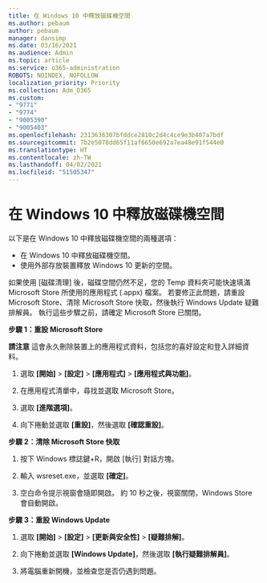 ```yaml
---
title: 在 Windows 10 中釋放磁碟機空間
ms.author: pebaum
author: pebaum
manager: dansimp
ms.date: 03/16/2021
ms.audience: Admin
ms.topic: article
ms.service: o365-administration
ROBOTS: NOINDEX, NOFOLLOW
localization_priority: Priority
ms.collection: Adm_O365
ms.custom:
- "9771"
- "9774"
- "9005390"
- "9005403"
ms.openlocfilehash: 2313636307bfddce2810c2d4c4ce9e3b407a7bdf
ms.sourcegitcommit: 7b2e5078dd65f11af6650e692a7ea48e91f544e0
ms.translationtype: HT
ms.contentlocale: zh-TW
ms.lasthandoff: 04/02/2021
ms.locfileid: "51505347"
---
```

# <a name="free-up-drive-space-in-windows-10"></a>在 Windows 10 中釋放磁碟機空間

以下是在 Windows 10 中釋放磁碟機空間的兩種選項：

- 在 Windows 10 中釋放磁碟機空間。
- 使用外部存放裝置釋放 Windows 10 更新的空間。

如果使用 [磁碟清理] 後，磁碟空間仍然不足，您的 Temp 資料夾可能快速填滿 Microsoft Store 所使用的應用程式 (.appx) 檔案。 若要修正此問題，請重設 Microsoft Store、清除 Microsoft Store 快取，然後執行 Windows Update 疑難排解員。 執行這些步驟之前，請確定 Microsoft Store 已關閉。

**步驟 1：重設 Microsoft Store**

**請注意** 這會永久刪除裝置上的應用程式資料，包括您的喜好設定和登入詳細資料。

1. 選取 **[開始]** > **[設定]** > **[應用程式]** > **[應用程式與功能]**。

1. 在應用程式清單中，尋找並選取 Microsoft Store。

1. 選取 **[進階選項]**。

1. 向下捲動並選取 **[重設]**，然後選取 **[確認重設]**。

**步驟 2：清除 Microsoft Store 快取**

1. 按下 Windows 標誌鍵+R，開啟 [執行] 對話方塊。

1. 輸入 wsreset.exe，並選取 **[確定]**。

1. 空白命令提示視窗會隨即開啟。 約 10 秒之後，視窗關閉，Windows Store 會自動開啟。

**步驟 3：重設 Windows Update**

1. 選取 **[開始]** > **[設定]** > **[更新與安全性]** > **[疑難排解]**。

1. 向下捲動並選取 **[Windows Update]**，然後選取 **[執行疑難排解員]**。

1. 將電腦重新開機，並檢查您是否仍遇到問題。

